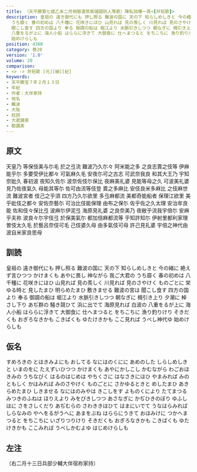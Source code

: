 ```yaml
---
title: （天平勝寳七歳乙未二月相替遣筑紫諸國防人等歌）陳私拙懐一首<[并短歌]>
description: 皇祖の 遠き御代にも 押し照る 難波の国に 天の下 知らしめしきと 今の緒に 絶えず言ひつつ かけまくも あやに畏し 神ながら 我ご大君の
  うち靡く 春の初めは 八千種に 花咲きにほひ 山見れば 見の羨しく 川見れば 見のさやけく ものごとに 栄ゆる時と 見したまひ 明らめたまひ 敷きませる 難波の宮は
  聞こし食す 四方の国より 奉る 御調の船は 堀江より 水脈引きしつつ 朝なぎに 楫引き上り 夕潮に 棹さし下り あぢ群の 騒き競ひて 浜に出でて 海原見れば 白波の
  八重をるが上に 海人小船 はららに浮きて 大御食に 仕へまつると をちこちに 漁り釣りけり そきだくも おぎろなきかも こきばくも ゆたけきかも ここ見れば うべし神代ゆ
  始めけらしも
position: 4360
category: 巻20
version: '1.0'
volume: 20
comparison:
- <> -> 并短歌 [元][細][紀]
keywords:
- 天平勝宝７年２月１３日
- 年紀
- 作者：大伴家持
- 地名
- 難波
- 大阪
- 枕詞
- 大君讃美
- 都讃美
---
```


## 原文

天皇乃 等保伎美与尓毛 於之弖流 難波乃久尓々 阿米能之多 之良志賣之伎等 伊麻能乎尓 多要受伊比都々 可氣麻久毛 安夜尓可之古志 可武奈我良 和其大王乃 宇知奈妣久 春初波 夜知久佐尓 波奈佐伎尓保比 夜麻美礼婆 見能等母之久 可波美礼婆 見乃佐夜氣久 母能其等尓 佐可由流等伎登 賣之多麻比 安伎良米多麻比 之伎麻世流 難波宮者 伎己之乎須 四方乃久尓欲里 多弖麻都流 美都奇能船者 保理江欲里 美乎妣伎之都々 安佐奈藝尓 可治比伎能保理 由布之保尓 佐乎佐之久太理 安治牟良能 佐和伎々保比弖 波麻尓伊泥弖 海原見礼婆 之良奈美乃 夜敝乎流我宇倍尓 安麻乎夫祢 波良々尓宇伎弖 於保美氣尓 都加倍麻都流等 乎知許知尓 伊射里都利家理 曽伎太久毛 於藝呂奈伎可毛 己伎婆久母 由多氣伎可母 許己見礼婆 宇倍之神代由 波自米家良思母

## 訓読

皇祖の 遠き御代にも 押し照る 難波の国に 天の下 知らしめしきと 今の緒に 絶えず言ひつつ かけまくも あやに畏し 神ながら 我ご大君の うち靡く 春の初めは 八千種に 花咲きにほひ 山見れば 見の羨しく 川見れば 見のさやけく ものごとに 栄ゆる時と 見したまひ 明らめたまひ 敷きませる 難波の宮は 聞こし食す 四方の国より 奉る 御調の船は 堀江より 水脈引きしつつ 朝なぎに 楫引き上り 夕潮に 棹さし下り あぢ群の 騒き競ひて 浜に出でて 海原見れば 白波の 八重をるが上に 海人小船 はららに浮きて 大御食に 仕へまつると をちこちに 漁り釣りけり そきだくも おぎろなきかも こきばくも ゆたけきかも ここ見れば うべし神代ゆ 始めけらしも

## 仮名

すめろきの とほきみよにも おしてる なにはのくにに あめのした しらしめしきと いまのをに たえずいひつつ かけまくも あやにかしこし かむながら わごおほきみの うちなびく はるのはじめは やちくさに はなさきにほひ やまみれば みのともしく かはみれば みのさやけく ものごとに さかゆるときと めしたまひ あきらめたまひ しきませる なにはのみやは きこしをす よものくにより たてまつる みつきのふねは ほりえより みをびきしつつ あさなぎに かぢひきのぼり ゆふしほに さをさしくだり あぢむらの さわききほひて はまにいでて うなはらみれば しらなみの やへをるがうへに あまをぶね はららにうきて おほみけに つかへまつると をちこちに いざりつりけり そきだくも おぎろなきかも こきばくも ゆたけきかも ここみれば うべしかむよゆ はじめけらしも

## 左注

（右二月十三日兵部少輔大伴宿祢家持）
